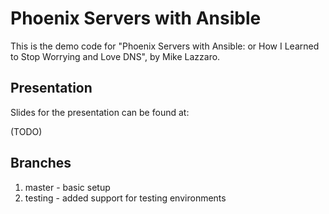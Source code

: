 # Phoenix Servers with Ansible

This is the demo code for "Phoenix Servers with Ansible: or How I Learned to Stop Worrying and Love DNS", by Mike Lazzaro.

## Presentation

Slides for the presentation can be found at:

(TODO)

## Branches

1. master - basic setup
2. testing - added support for testing environments

